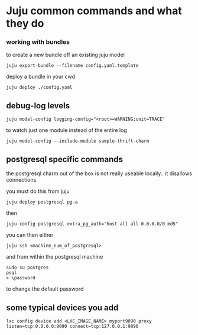 # Juju common commands and what they do


### working with bundles

to create a new bundle off an existing juju model

`juju export-bundle --filename config.yaml.template`

deploy a bundle in your cwd

`juju deploy ./config.yaml`


## debug-log levels

`juju model-config logging-config="<root>=WARNING;unit=TRACE"`

to watch just one module instead of the entire log

`juju model-config --include-module sample-thrift-charm`

## postgresql specific commands

the postgresql charm out of the box is not really useable locally.. it disallows connections

you must do this from juju 

`juju deploy postgresql pg-a`

then

`juju config postgresql extra_pg_auth="host all all 0.0.0.0/0 md5"`

you can then either

```
juju ssh <machine_num_of_postgresql>

```
and from within the postgresql machine
```
sudo su postgres
psql
> \password
```

to change the default password 


## some typical devices you add

`lxc config device add <LXC_IMAGE_NAME> myport9090 proxy listen=tcp:0.0.0.0:9090 connect=tcp:127.0.0.1:9090`
